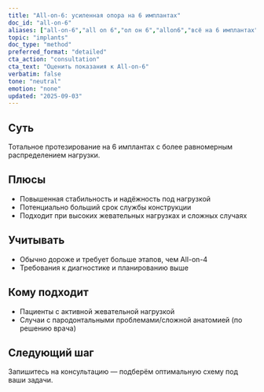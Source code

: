 ```yaml
---
title: "All-on-6: усиленная опора на 6 имплантах"
doc_id: "all-on-6"
aliases: ["all-on-6","all on 6","ол он 6","allon6","всё на 6 имплантах"]
topic: "implants"
doc_type: "method"
preferred_format: "detailed"
cta_action: "consultation"
cta_text: "Оценить показания к All-on-6"
verbatim: false
tone: "neutral"
emotion: "none"
updated: "2025-09-03"
---
```


## Суть
Тотальное протезирование на 6 имплантах с более равномерным распределением нагрузки.

## Плюсы
- Повышенная стабильность и надёжность под нагрузкой  
- Потенциально больший срок службы конструкции  
- Подходит при высоких жевательных нагрузках и сложных случаях

## Учитывать
- Обычно дороже и требует больше этапов, чем All-on-4  
- Требования к диагностике и планированию выше

## Кому подходит
- Пациенты с активной жевательной нагрузкой  
- Случаи с пародонтальными проблемами/сложной анатомией (по решению врача)

## Следующий шаг
Запишитесь на консультацию — подберём оптимальную схему под ваши задачи.
